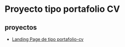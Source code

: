 # Proyecto tipo portafolio CV

## proyectos

- [ Landing Page de tipo portafolio-cv ](https://VanesaLSilva.github.io/mis-proyectos/portafolio-cv)

